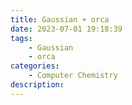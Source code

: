 ```yaml
---
title: Gaussian + orca 
date: 2023-07-01 19:18:39
tags:
    - Gaussian
    - orca
categories: 
    - Computer Chemistry
description: 
---
```


